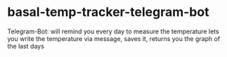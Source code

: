 # basal-temp-tracker-telegram-bot
Telegram-Bot:
will remind you every day to measure the temperature
lets you write the temperature via message, saves it, returns you the graph of the last days
